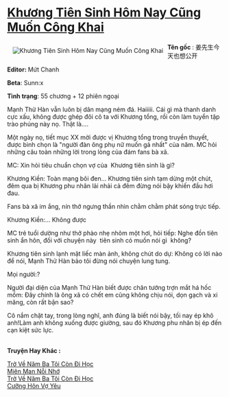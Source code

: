 <a href="https://utruyen.com/truyen/khuong-tien-sinh-hom-nay-cung-muon-cong-khai/20871/" title="Khương Tiên Sinh Hôm Nay Cũng Muốn Công Khai"><h1>Khương Tiên Sinh Hôm Nay Cũng Muốn Công Khai</h1></a><div style="display:table"><img align="right" style="float: left; padding: 10px;" src="https://utruyen.com/images/story/200x260/khuong-tien-sinh-hom-nay-cung-muon-cong-khai.jpg" alt="Khương Tiên Sinh Hôm Nay Cũng Muốn Công Khai"><b>Tên gốc </b>: 姜先生今天也想公开<p></p><b>Editor: </b>Mứt Chanh<p></p><b>Beta</b>: Sunn:x<p></p><b>Tình trạng</b>: 55 chương + 12 phiên ngoại<p></p>Mạnh Thử Hàn vẫn luôn bị dân mạng ném đá. Haiiiii. Cái gì mà thanh danh cực xấu, không được ghép đôi cô ta với Khương tổng, rồi còn làm tuyển tập trào phúng này nọ. Thật là....<p></p>Một ngày nọ, tiết mục XX mời được vị Khương tổng trong truyền thuyết, được bình chọn là "người đàn ông phụ nữ muốn gả nhất" của năm. MC hỏi những câu toàn những lời trong lòng của đám fans bà xã.<p></p>MC: Xin hỏi tiêu chuẩn chọn vợ của  Khương tiên sinh là gì?<p></p>Khương Kiền: Toàn mạng bôi đen... Khương tiên sinh tạm dừng một chút, đêm qua bị Khương phu nhân lải nhải cả đêm đừng nói bậy khiến đầu hơi đau.<p></p>Fans bà xã im ắng, nín thở ngưng thần nhìn chằm chằm phát sóng trực tiếp.<p></p>Khương Kiền:... Không được<p></p>MC trẻ tuổi dường như thở phào nhẹ nhõm một hơi, hỏi tiếp: Nghe đồn tiên sinh ẩn hôn, đối với chuyện này  tiên sinh có muốn nói gì  không?<p></p>Khương tiên sinh lạnh mặt liếc màn ảnh, không chút do dự: Không có lời nào để nói, Mạnh Thử Hàn bảo tôi đừng nói chuyện lung tung.<p></p>Mọi người:?<p></p>Người đại diện của Mạnh Thử Hàn biết được chân tướng trợn mắt há hốc mồm: Đây chính là ông xã có chết em cũng không chịu nói, dọn gạch và xi măng, còn rất bận sao?<p></p>Cô nắm chặt tay, trong lòng nghĩ, anh đúng là biết nói bậy, tối nay ép khô anh!Làm anh không xuống được giường, sau đó Khương phu nhân bị ép đến cạn kiệt sức lực.</div><p><br><b>Truyện Hay Khác :</b></p><a href="https://utruyen.com/truyen/tro-ve-nam-ba-toi-con-di-hoc/20600/" alt="Trở Về Năm Ba Tôi Còn Đi Học">Trở Về Năm Ba Tôi Còn Đi Học</a><br/><a href="https://www.flickr.com/photos/184340401@N07/48818963421/" alt="Miên Man Nỗi Nhớ">Miên Man Nỗi Nhớ</a><br/><a href="https://github.com/quanluxury/ngontinhhot/tree/master/truyenhay/20600/" alt="Trở Về Năm Ba Tôi Còn Đi Học">Trở Về Năm Ba Tôi Còn Đi Học</a><br/><a href="https://github.com/quanluxury/ngontinhhot/tree/master/truyenhay/19174/" alt="Cưỡng Hôn Vợ Yêu">Cưỡng Hôn Vợ Yêu</a><br/>